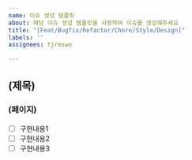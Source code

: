 ```yaml
---
name: 이슈 생성 템플릿
about: 해당 이슈 생성 템플릿을 사용하여 이슈를 생성해주세요
title: "[Feat/Bugfix/Refactor/Chore/Style/Design]"
labels: ''
assignees: tjrmswo

---
```


## (제목)
### (페이지)
- [ ] 구현내용1
- [ ] 구현내용2
- [ ] 구현내용3

